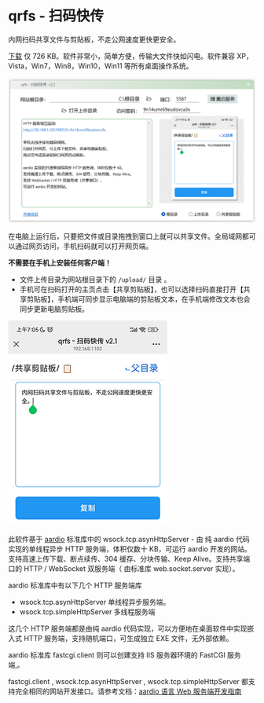 # qrfs - 扫码快传
内网扫码共享文件与剪贴板，不走公网速度更快更安全。

[下载](dist/qrfs.7z) 仅 726 KB。软件非常小，简单方便，传输大文件快如闪电。软件兼容 XP，Vista，Win7，Win8，Win10，Win11 等所有桌面操作系统。

![qrfs 电脑界面截图](screenshots/qrfs2.jpg)

在电脑上运行后，只要把文件或目录拖拽到窗口上就可以共享文件。全局域网都可以通过网页访问，手机扫码就可以打开网页端。 

**不需要在手机上安装任何客户端！**

- 文件上传目录为网站根目录下的 `/upload/` 目录 。
- 手机可在扫码打开的主页点击【共享剪贴板】，也可以选择扫码直接打开【共享剪贴板】，手机端可同步显示电脑端的剪贴板文本，在手机端修改文本也会同步更新电脑剪贴板。 

![qrfs 手机界面截图](screenshots/phone.jpg)

此软件基于 [aardio](https://www.aardio.com) 标准库中的 wsock.tcp.asynHttpServer  - 由 纯 aardio 代码实现的单线程异步 HTTP 服务端，体积仅数十 KB，可运行 aardio 开发的网站。支持高速上传下载、断点续传、304 缓存、分块传输、Keep Alive。支持共享端口的 HTTP / WebSocket 双服务端（ 由标准库 web.socket.server 实现）。

aardio 标准库中有以下几个 HTTP 服务端库
- wsock.tcp.asynHttpServer 单线程异步服务端。
- wsock.tcp.simpleHttpServer 多线程服务端

这几个 HTTP 服务端都是由纯 aardio 代码实现，可以方便地在桌面软件中实现嵌入式 HTTP 服务端，支持随机端口，可生成独立 EXE 文件，无外部依赖。

aardio 标准库 fastcgi.client 则可以创建支持 IIS 服务器环境的 FastCGI 服务端,。

fastcgi.client , wsock.tcp.asynHttpServer , wsock.tcp.simpleHttpServer 都支持完全相同的网站开发接口。请参考文档：[aardio 语言 Web 服务端开发指南](https://www.aardio.com/zh-cn/doc/guide/quickstart/web-server.html)